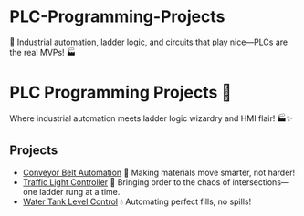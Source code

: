# PLC-Programming-Projects
🔌 Industrial automation, ladder logic, and circuits that play nice—PLCs are the real MVPs! 🏭

# PLC Programming Projects 🔌

Where industrial automation meets ladder logic wizardry and HMI flair! 🏭✨

## Projects
- [Conveyor Belt Automation](https://github.com/username/conveyor-belt-automation) 🎢 Making materials move smarter, not harder!
- [Traffic Light Controller](https://github.com/username/traffic-light-controller) 🚦 Bringing order to the chaos of intersections—one ladder rung at a time.
- [Water Tank Level Control](https://github.com/username/water-tank-control) 💧 Automating perfect fills, no spills!

